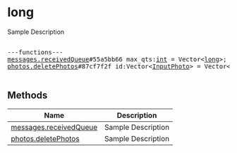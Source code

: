 # long

Sample Description

<pre>

---functions---
<a href="../method/messages.receivedQueue.md">messages.receivedQueue</a>#55a5bb66 max_qts:<a href="../type/int.md">int</a> = Vector&lt;<a href="../type/long.md">long</a>&gt;;
<a href="../method/photos.deletePhotos.md">photos.deletePhotos</a>#87cf7f2f id:Vector&lt;<a href="../type/InputPhoto.md">InputPhoto</a>&gt; = Vector&lt;<a href="../type/long.md">long</a>&gt;;

</pre>


## Methods

| Name | Description |
|------|-------------|
| [messages.receivedQueue](../method/messages.receivedQueue.md) | Sample Description |
| [photos.deletePhotos](../method/photos.deletePhotos.md) | Sample Description |
